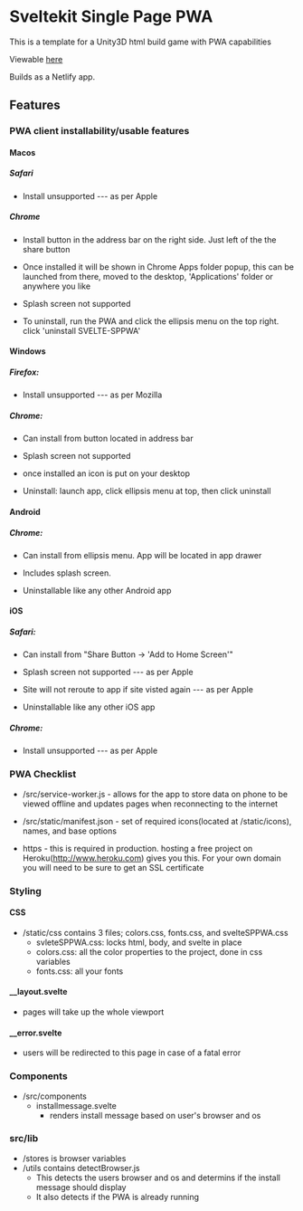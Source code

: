 # Sveltekit Single Page PWA

This is a template for a Unity3D html build game with PWA capabilities

Viewable [here](https://timely-daffodil-bef2ab.netlify.app/)

Builds as a Netlify app. 

## Features

### PWA client installability/usable features

#### Macos

##### Safari

* Install unsupported --- as per Apple

##### Chrome

* Install button in the address bar on the right side. Just left of the the share button

* Once installed it will be shown in Chrome Apps folder popup, this can be launched from there,  moved to the desktop, 'Applications' folder or anywhere you like

* Splash screen not supported

* To uninstall, run the PWA and click the ellipsis menu on the top right. click 'uninstall SVELTE-SPPWA'

#### Windows

##### Firefox:

* Install unsupported --- as per Mozilla

##### Chrome: 

* Can install from button located in address bar

* Splash screen not supported

* once installed an icon is put on your desktop

* Uninstall: launch app, click ellipsis menu at top, then click uninstall

#### Android

##### Chrome:

* Can install from ellipsis menu. App will be located in app drawer

* Includes splash screen.

* Uninstallable like any other Android app

#### iOS

##### Safari:

* Can install from "Share Button -> 'Add to Home Screen'"

* Splash screen not supported --- as per Apple

* Site will not reroute to app if site visted again --- as per Apple

* Uninstallable like any other iOS app

##### Chrome:

* Install unsupported --- as per Apple

### PWA Checklist

* /src/service-worker.js - allows for the app to store data on phone to be viewed offline and updates pages when reconnecting to the internet

* /src/static/manifest.json - set of required icons(located at /static/icons), names, and base options

* https - this is required in production. hosting a free project on Heroku(http://www.heroku.com) gives you this. For your own domain you will need to be sure to get an SSL certificate

### Styling

#### CSS

* /static/css contains 3 files; colors.css, fonts.css, and svelteSPPWA.css
    * svleteSPPWA.css: locks html, body, and svelte in place
    * colors.css: all the color properties to the project, done in css variables
    * fonts.css: all your fonts

#### __layout.svelte

* pages will take up the whole viewport

#### __error.svelte

* users will be redirected to this page in case of a fatal error

### Components

* /src/components
    * installmessage.svelte
        * renders install message based on user's browser and os

### src/lib
* /stores is browser variables
* /utils contains detectBrowser.js
    * This detects the users browser and os and determins if the install message should display
    * It also detects if the PWA is already running
